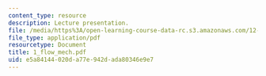 ```yaml
---
content_type: resource
description: Lecture presentation.
file: /media/https%3A/open-learning-course-data-rc.s3.amazonaws.com/12-163-surface-processes-and-landscape-evolution-fall-2004/e5a84144020da77e942dada80346e9e7_1_flow_mech.pdf
file_type: application/pdf
resourcetype: Document
title: 1_flow_mech.pdf
uid: e5a84144-020d-a77e-942d-ada80346e9e7
---
```


